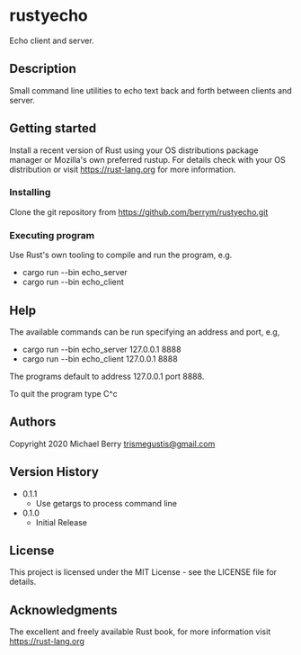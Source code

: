 # rustyecho

Echo client and server.

## Description

Small command line utilities to echo text back and forth between clients and server.

## Getting started

Install a recent version of Rust using your OS distributions package manager or Mozilla's own preferred rustup.  For details check with your OS distribution or visit https://rust-lang.org for more information.

### Installing

Clone the git repository from https://github.com/berrym/rustyecho.git

### Executing program

Use Rust's own tooling to compile and run the program, e.g.

* cargo run --bin echo_server
* cargo run --bin echo_client

## Help

The available commands can be run specifying an address and port, e.g,

* cargo run --bin echo_server 127.0.0.1 8888
* cargo run --bin echo_client 127.0.0.1 8888

The programs default to address 127.0.0.1 port 8888.

To quit the program type C^c

## Authors

Copyright 2020
Michael Berry <trismegustis@gmail.com>

## Version History
* 0.1.1
    * Use getargs to process command line
* 0.1.0
    * Initial Release

## License

This project is licensed under the MIT License - see the LICENSE file  for details.

## Acknowledgments

The excellent and freely available Rust book, for more information visit https://rust-lang.org
